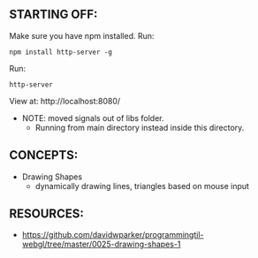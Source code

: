 ## STARTING OFF:

Make sure you have npm installed.
Run:
```
npm install http-server -g
```

Run:
```
http-server
```

View at: http://localhost:8080/

* NOTE: moved signals out of libs folder.
  * Running from main directory instead inside this directory.

## CONCEPTS:

* Drawing Shapes
  * dynamically drawing lines, triangles based on mouse input

## RESOURCES:

* https://github.com/davidwparker/programmingtil-webgl/tree/master/0025-drawing-shapes-1
